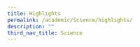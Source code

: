 ```yaml
---
title: Highlights
permalink: /academic/Science/highlights/
description: ""
third_nav_title: Science
---
```

